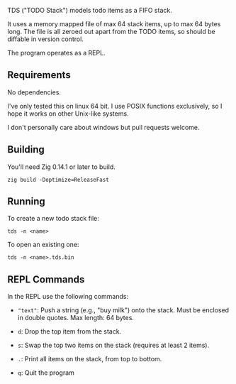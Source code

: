 TDS ("TODO Stack") models todo items as a FIFO stack.

It uses a memory mapped file of max 64 stack items, up to max 64 bytes long. The file is all zeroed out apart from the TODO items, so should be diffable in version control.

The program operates as a REPL.

## Requirements

No dependencies.

I've only tested this on linux 64 bit. I use POSIX functions exclusively, so I hope it works on other Unix-like systems.

I don't personally care about windows but pull requests welcome.

## Building

You'll need Zig 0.14.1 or later to build.

`zig build -Doptimize=ReleaseFast`

## Running

To create a new todo stack file:
```
tds -n <name>
```

To open an existing one:
```
tds -n <name>.tds.bin
```

## REPL Commands

In the REPL use the following commands:

- `"text"`: Push a string (e.g., "buy milk") onto the stack. Must be enclosed in double quotes. Max length: 64 bytes.

- `d`: Drop the top item from the stack.

- `s`: Swap the top two items on the stack (requires at least 2 items).

- `.`: Print all items on the stack, from top to bottom.

- `q`: Quit the program
